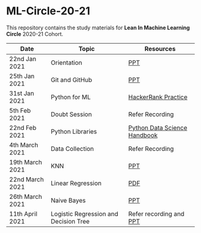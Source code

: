 # ML-Circle-20-21

This repository contains the study materials for **Lean In Machine Learning Circle** 2020-21 Cohort.


| **Date** | **Topic**      | **Resources** |
| ----------- | ----------- | ------ |
| 22nd Jan 2021 | Orientation | [PPT](https://docs.google.com/presentation/d/1joWnB6phSjtm8Bx7-_ZhTHtJtCEn_946L2lHlIxUp3k/edit#slide=id.p) |
| 25th Jan 2021 | Git and GitHub  | [PPT](https://docs.google.com/presentation/d/1S8a59Hu99XCGDi93vXIhcQbITvq4OU1db3kEI3r3-Q4/edit?usp=sharing) |
| 31st Jan 2021 | Python for ML | [HackerRank Practice](https://www.hackerrank.com/domains/python) |
| 5th Feb 2021 | Doubt Session | Refer Recording |
| 22nd Feb 2021 | Python Libraries | [Python Data Science Handbook](https://jakevdp.github.io/PythonDataScienceHandbook/) |
| 4th March 2021 | Data Collection | Refer Recording |
| 19th March 2021 | KNN | [PPT](https://drive.google.com/file/d/17Sai9eazfJfeS7ezGglFxc4vtbHNtWoM/view?usp=sharing) |
| 22nd March 2021 | Linear Regression | [PDF](https://drive.google.com/file/d/1mQzSA8XytkvJWsHFhNBbogjkU8v1Ybfe/view?usp=sharing) |
| 26th March 2021 | Naive Bayes | [PPT](https://drive.google.com/file/d/1istFLUnPMap-i-To-DQ0M6Df6YvwJR3y/view?usp=sharing) |
| 11th April 2021 | Logistic Regression and Decision Tree | Refer recording and [PPT](https://drive.google.com/file/d/1WkggIs4W_g01y_gFRW-kMOq6pcBmP0xK/view?usp=sharing) |
